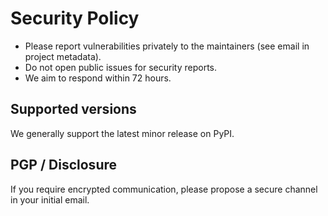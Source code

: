 
# Security Policy

- Please report vulnerabilities privately to the maintainers (see email in project metadata).
- Do not open public issues for security reports.
- We aim to respond within 72 hours.

## Supported versions
We generally support the latest minor release on PyPI.

## PGP / Disclosure
If you require encrypted communication, please propose a secure channel in your initial email.
